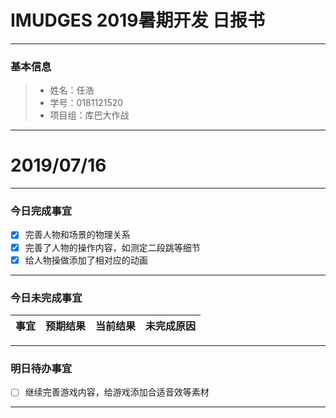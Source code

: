 # IMUDGES 2019暑期开发 日报书
-------


### 基本信息
> * 姓名：任浩
> * 学号：0181121520
> * 项目组：库巴大作战

-------


# 2019/07/16

-------

### 今日完成事宜
- [x] 完善人物和场景的物理关系
- [x] 完善了人物的操作内容，如测定二段跳等细节
- [x] 给人物操做添加了相对应的动画

-----
### 今日未完成事宜


| 事宜     |预期结果| 当前结果  | 未完成原因   | 
| --------   | -----:  | -----:  | :----:  |



------
### 明日待办事宜
- [ ] 继续完善游戏内容，给游戏添加合适音效等素材
-------
